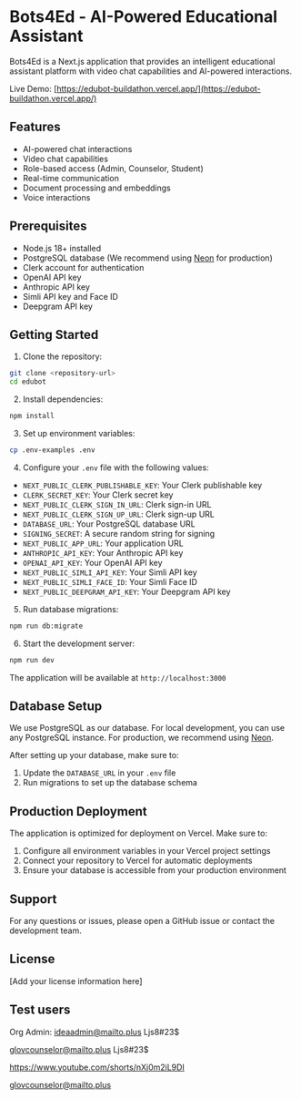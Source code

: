# Bots4Ed - AI-Powered Educational Assistant

Bots4Ed is a Next.js application that provides an intelligent educational assistant platform with video chat capabilities and AI-powered interactions.

Live Demo: [https://edubot-buildathon.vercel.app/](https://edubot-buildathon.vercel.app/)

## Features

- AI-powered chat interactions
- Video chat capabilities
- Role-based access (Admin, Counselor, Student)
- Real-time communication
- Document processing and embeddings
- Voice interactions

## Prerequisites

- Node.js 18+ installed
- PostgreSQL database (We recommend using [Neon](https://console.neon.tech/) for production)
- Clerk account for authentication
- OpenAI API key
- Anthropic API key
- Simli API key and Face ID
- Deepgram API key

## Getting Started

1. Clone the repository:
```bash
git clone <repository-url>
cd edubot
```

2. Install dependencies:
```bash
npm install
```

3. Set up environment variables:
```bash
cp .env-examples .env
```

4. Configure your `.env` file with the following values:
- `NEXT_PUBLIC_CLERK_PUBLISHABLE_KEY`: Your Clerk publishable key
- `CLERK_SECRET_KEY`: Your Clerk secret key
- `NEXT_PUBLIC_CLERK_SIGN_IN_URL`: Clerk sign-in URL
- `NEXT_PUBLIC_CLERK_SIGN_UP_URL`: Clerk sign-up URL
- `DATABASE_URL`: Your PostgreSQL database URL
- `SIGNING_SECRET`: A secure random string for signing
- `NEXT_PUBLIC_APP_URL`: Your application URL
- `ANTHROPIC_API_KEY`: Your Anthropic API key
- `OPENAI_API_KEY`: Your OpenAI API key
- `NEXT_PUBLIC_SIMLI_API_KEY`: Your Simli API key
- `NEXT_PUBLIC_SIMLI_FACE_ID`: Your Simli Face ID
- `NEXT_PUBLIC_DEEPGRAM_API_KEY`: Your Deepgram API key

5. Run database migrations:
```bash
npm run db:migrate
```

6. Start the development server:
```bash
npm run dev
```

The application will be available at `http://localhost:3000`

## Database Setup

We use PostgreSQL as our database. For local development, you can use any PostgreSQL instance. For production, we recommend using [Neon](https://console.neon.tech/).

After setting up your database, make sure to:
1. Update the `DATABASE_URL` in your `.env` file
2. Run migrations to set up the database schema

## Production Deployment

The application is optimized for deployment on Vercel. Make sure to:
1. Configure all environment variables in your Vercel project settings
2. Connect your repository to Vercel for automatic deployments
3. Ensure your database is accessible from your production environment

## Support

For any questions or issues, please open a GitHub issue or contact the development team.

## License

[Add your license information here]

## Test users 

Org Admin: 
ideaadmin@mailto.plus
Ljs8#23$

glovcounselor@mailto.plus
Ljs8#23$

https://www.youtube.com/shorts/nXj0m2iL9DI


glovcounselor@mailto.plus